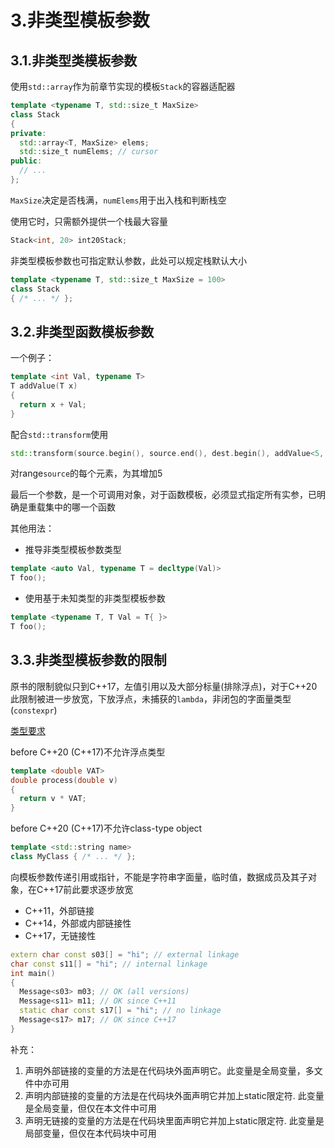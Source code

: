 # 3.非类型模板参数

## 3.1.非类型类模板参数

使用`std::array`作为前章节实现的模板`Stack`的容器适配器

```cpp
template <typename T, std::size_t MaxSize>
class Stack
{
private:
  std::array<T, MaxSize> elems;
  std::size_t numElems; // cursor
public:
  // ...
};
```

`MaxSize`决定是否栈满，`numElems`用于出入栈和判断栈空

使用它时，只需额外提供一个栈最大容量

```cpp
Stack<int, 20> int20Stack;
```

非类型模板参数也可指定默认参数，此处可以规定栈默认大小

```cpp
template <typename T, std::size_t MaxSize = 100>
class Stack
{ /* ... */ };
```

## 3.2.非类型函数模板参数

一个例子：

```cpp
template <int Val, typename T>
T addValue(T x)
{
  return x + Val;
}
```

配合`std::transform`使用

```cpp
std::transform(source.begin(), source.end(), dest.begin(), addValue<5, int>);
```

对range`source`的每个元素，为其增加5

最后一个参数，是一个可调用对象，对于函数模板，必须显式指定所有实参，已明确是重载集中的哪一个函数

其他用法：

- 推导非类型模板参数类型

```cpp
template <auto Val, typename T = decltype(Val)>
T foo();
```

- 使用基于未知类型的非类型模板参数

```cpp
template <typename T, T Val = T{ }>
T foo();
```

## 3.3.非类型模板参数的限制

原书的限制貌似只到C++17，左值引用以及大部分标量(排除浮点)，对于C++20此限制被进一步放宽，下放浮点，未捕获的`lambda`，非闭包的字面量类型(`constexpr`)

[类型要求](https://en.cppreference.com/w/cpp/language/template_parameters)

before C++20 (C++17)不允许浮点类型

```cpp
template <double VAT>
double process(double v)
{
  return v * VAT;
}
```

before C++20 (C++17)不允许class-type object

```cpp
template <std::string name>
class MyClass { /* ... */ };
```

向模板参数传递引用或指针，不能是字符串字面量，临时值，数据成员及其子对象，在C++17前此要求逐步放宽

- C++11，外部链接
- C++14，外部或内部链接性
- C++17，无链接性

```cpp
extern char const s03[] = "hi"; // external linkage
char const s11[] = "hi"; // internal linkage
int main()
{
  Message<s03> m03; // OK (all versions)
  Message<s11> m11; // OK since C++11
  static char const s17[] = "hi"; // no linkage
  Message<s17> m17; // OK since C++17
}
```

补充：

1. 声明外部链接的变量的方法是在代码块外面声明它。此变量是全局变量，多文件中亦可用
2. 声明内部链接的变量的方法是在代码块外面声明它并加上static限定符. 此变量是全局变量，但仅在本文件中可用
3. 声明无链接的变量的方法是在代码块里面声明它并加上static限定符. 此变量是局部变量，但仅在本代码块中可用
